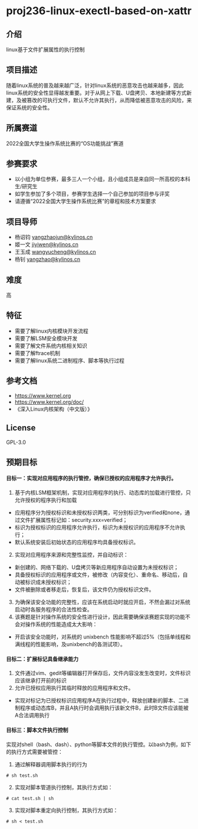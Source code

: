 # proj236-linux-exectl-based-on-xattr


## 介绍
linux基于文件扩展属性的执行控制

## 项目描述
随着linux系统的普及越来越广泛，针对linux系统的恶意攻击也越来越多，因此linux系统的安全性显得越发重要。对于从网上下载、U盘拷贝、本地新建等方式新建，及被篡改的可执行文件，默认不允许其执行，从而降低被恶意攻击的风险，来保证系统的安全性。

## 所属赛道
2022全国大学生操作系统比赛的“OS功能挑战”赛道

## 参赛要求
- 以小组为单位参赛，最多三人一个小组，且小组成员是来自同一所高校的本科生/研究生
- 如学生参加了多个项目，参赛学生选择一个自己参加的项目参与评奖
- 请遵循“2022全国大学生操作系统比赛”的章程和技术方案要求

## 项目导师
- 杨诏钧 yangzhaojun@kylinos.cn
- 姬一文 jiyiwen@kylinos.cn
- 王玉成 wangyucheng@kylinos.cn
- 杨钊 yangzhao@kylinos.cn

## 难度
高

## 特征
- 需要了解linux内核模块开发流程
- 需要了解LSM安全模块开发
- 需要了解文件系统内核相关知识
- 需要了解ftrace机制
- 需要了解linux系统二进制程序、脚本等执行过程

## 参考文档
- https://www.kernel.org
- https://www.kernel.org/doc/
- 《深入Linux内核架构（中文版）》

## License
GPL-3.0

## 预期目标

#### 目标一：实现对应用程序的执行管控，确保已授权的应用程序才允许执行。
1. 基于内核LSM框架机制，实现对应用程序的执行、动态库的加载进行管控，只允许授权的程序执行和加载
- 应用程序分为授权标识和未授权标识两类，可分别标识为verified和none，通过文件扩展属性标记如：security.xxx=verified；
- 标识为授权标识的应用程序允许执行，标识为未授权识的应用程序不允许执行；
- 默认系统安装后初始状态的应用程序均具备授权标识。
2. 实现对应用程序来源和完整性监控，并自动标识：
- 新创建的、网络下载的、U盘拷贝等新应用程序自动设置为未授权标识；
- 具备授权标识的应用程序或文件，被修改（内容变化）、重命名、移动后，自动被标识成未授权标识；
- 文件被删除或者移走后，恢复后，该文件仍为授权标识文件。
3. 为确保该安全功能的完整性，应该在系统启动时就应开启，不然会漏过对系统启动时各服务程序的合法性检查。
4. 该赛题是针对操作系统的安全性进行设计，因此需要确保该赛题实现的功能不会对操作系统的性能造成太大影响：
- 开启该安全功能时，对系统的 unixbench 性能影响不超过5%（包括单线程和满线程的性能影响，及unixbench的各测试项）。

#### 目标二：扩展标记具备继承能力
1. 文件通过vim、gedit等编辑器打开保存后，文件内容没发生改变时，文件标识应该继承打开前的标识
2. 允许已授权应用执行其临时释放的应用程序和文件。
- 实现对标记为已授权标识应用程序A在执行过程中，释放创建新的脚本、二进制程序或动态库B，并且A执行时会调用执行该新文件B，此时B文件应该能被A合法调用执行

#### 目标三：脚本文件执行控制
实现对shell（bash、dash）、python等脚本文件的执行管控。以bash为例，如下的执行方式需要被管控：
1. 通过解释器调用脚本执行的行为
```
# sh test.sh
```
2. 实现对脚本管道执行控制，其执行方式如：
```
# cat test.sh | sh
```
3. 实现对脚本重定向执行控制，其执行方式如：
```
# sh < test.sh
```
